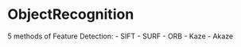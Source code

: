 # ObjectRecognition
5 methods of Feature Detection:   - SIFT
                                  - SURF
                                  - ORB
                                  - Kaze
                                  - Akaze
